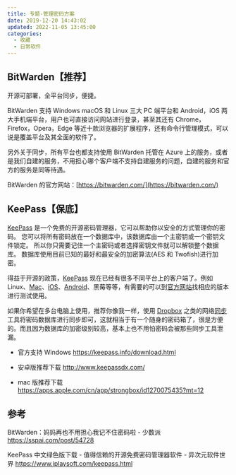 ```yaml
---
title: 专题-管理密码方案
date: 2019-12-20 14:43:02
updated: 2022-11-05 13:45:00
categories:
  - 收藏
  - 日常软件
---
```


## BitWarden【推荐】

开源可部署，全平台同步，便捷。

BitWarden 支持 Windows macOS 和 Linux 三大 PC 端平台和 Android，iOS 两大手机端平台，用户也可直接访问网站进行登录，甚至其还有 Chrome，Firefox，Opera，Edge 等近十款浏览器的扩展程序，还有命令行管理模式，可以说是覆盖平台及其全面的软件了。

另外关于同步，所有平台也都支持使用 BitWarden 托管在 Azure 上的服务，或者是我们自建的服务，不用担心哪个客户端不支持自建服务的问题，自建的服务和官方的服务是同等待遇。

BitWarden 的官方网站：[https://bitwarden.com/](https://bitwarden.com/)

## KeePass【保底】

 [KeePass](https://keepass.info/) 是一个免费的开源密码管理器，它可以帮助你以安全的方式管理你的密码。 您可以将所有密码放在一个数据库中，该数据库由一个主密钥或一个密钥文件锁定。 所以你只需要记住一个主密码或者选择密钥文件就可以解锁整个数据库。 数据库使用目前已知的最好和最安全的加密算法(AES 和 Twofish)进行加密。

得益于开源的政策，[KeePass](https://www.iplaysoft.com/keepass.html) 现在已经有很多不同平台上的客户端了。例如 Linux、[Mac](https://www.iplaysoft.com/os/mac-platform)、[iOS](https://www.iplaysoft.com/os/ios-platform)、[Android](https://www.iplaysoft.com/os/android-platform)、黑莓等等，有需要的可以到[官方网站](http://keepass.info/download.html)找相应的版本进行测试使用。

如果你希望在多台电脑上使用，推荐你像我一样，使用 [Dropbox](https://www.iplaysoft.com/dropbox.html) 之类的网络[同步](https://www.iplaysoft.com/tag/%E5%90%8C%E6%AD%A5)工具将密码数据库进行同步即可，这就相当于有一个随身的密码箱了，很是方便的。而且因为数据库的加密级别较高，基本上也不用怕密码会被那些同步工具泄漏。

* 官方支持 Windows
<https://keepass.info/download.html>

* 安卓版推荐下载
<http://www.keepassdx.com/>

* mac 版推荐下载
<https://apps.apple.com/cn/app/strongbox/id1270075435?mt=12>

## 参考

BitWarden：妈妈再也不用担心我记不住密码啦 - 少数派
<https://sspai.com/post/54728>

KeePass 中文绿色版下载 - 值得信赖的开源免费密码管理器软件 - 异次元软件世界
<https://www.iplaysoft.com/keepass.html>
